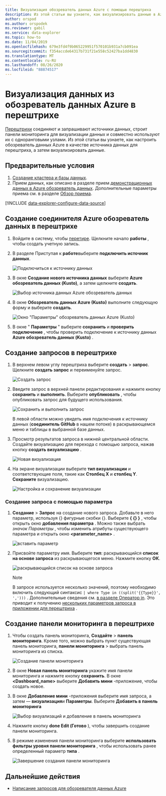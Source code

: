 ```yaml
---
title: Визуализация обозреватель данных Azure с помощью перештриха
description: Из этой статьи вы узнаете, как визуализировать данные в Azure обозреватель данных с помощью собственного соединителя перештриха.
author: orspod
ms.author: orspodek
ms.reviewer: gabil
ms.service: data-explorer
ms.topic: how-to
ms.date: 11/04/2019
ms.openlocfilehash: 679e3fd4f9b065229951f570101b931a7cb091ea
ms.sourcegitcommit: f354accde64317b731f21e558c52427ba1dd4830
ms.translationtype: MT
ms.contentlocale: ru-RU
ms.lasthandoff: 08/26/2020
ms.locfileid: "88874517"
---
```

# <a name="visualize-data-from-azure-data-explorer-in-redash"></a>Визуализация данных из обозреватель данных Azure в перештрихе

[Перештрихи](https://redash.io/) соединяют и запрашивают источники данных, строит панели мониторинга для визуализации данных и совместно используют их с одноранговыми узлами. Из этой статьи вы узнаете, как настроить обозреватель данных Azure в качестве источника данных для перештриха, а затем визуализировать данные.

## <a name="prerequisites"></a>Предварительные условия

1. [Создание кластера и базы данных](create-cluster-database-portal.md).
1. Прием данных, как описано в разделе прием [демонстрационных данных в Azure обозреватель данных](ingest-sample-data.md). Дополнительные параметры приема см. в разделе [Обзор приема](ingest-data-overview.md).

[!INCLUDE [data-explorer-configure-data-source](includes/data-explorer-configure-data-source.md)]

## <a name="create-azure-data-explorer-connector-in-redash"></a>Создание соединителя Azure обозреватель данных в перештрихе 

1. Войдите в систему, чтобы [перетире](https://redash.io/). Щелкните начало **работы** , чтобы создать учетную запись.
1. В разделе Приступая к **работе**выберите **подключить источник данных**.

    ![Подключиться к источнику данных](media/redash/connect-data-source.png)

1. В окне **Создание нового источника данных** выберите **Azure обозреватель данных (Kusto)**, а затем щелкните **создать**. 

    ![Выбор источника данных Azure обозреватель данных](media/redash/select-adx-data-source.png)

1. В окне **Обозреватель данных Azure (Kusto)** выполните следующую форму и выберите **создать**.

    ![Окно "Параметры" обозреватель данных Azure (Kusto)](media/redash/adx-settings-window.png)

1. В окне " **Параметры** " выберите **сохранить** и **проверить подключение** , чтобы проверить подключение к источнику данных **Azure обозреватель данных (Kusto)** .

## <a name="create-queries-in-redash"></a>Создание запросов в перештрихе

1. В верхнем левом углу перештриха выберите **создать**  >  **запрос**. Щелкните **создать запрос** и переименуйте запрос.

    ![Создать запрос](media/redash/create-query.png)

1. Введите запрос в верхней панели редактирования и нажмите кнопку **сохранить** и **выполнить**. Выберите **опубликовать** , чтобы опубликовать запрос для будущего использования.

    ![Сохранить и выполнить запрос](media/redash/save-and-execute-query.png)

    В левой области можно увидеть имя подключения к источнику данных (**соединитель GitHub** в нашем потоке) в раскрывающемся меню и таблицы в выбранной базе данных. 

1. Просмотр результатов запроса в нижней центральной области. Создайте визуализацию для перехода с помощью запроса, нажав кнопку **создать визуализацию** .

    ![Новая визуализация](media/redash/new-visualization.png)

1. На экране визуализации выберите **тип визуализации** и соответствующие поля, такие как **Столбец X** и **столбец Y**. **Сохраните** визуализацию.

    ![Настройка и сохранение визуализации](media/redash/configure-visualization.png)

### <a name="create-a-query-using-a-parameter"></a>Создание запроса с помощью параметра

1. **Создание**  >  **Запрос** на создание нового запроса. Добавьте в него параметр, используя {} фигурные скобки {}. Выберите **{ {} }** , чтобы открыть окно **добавления параметра** . Можно также выбрать *значок Параметры* , чтобы изменить атрибуты существующего параметра и открыть окно **<parameter_name>** . 

    ![вставить параметр](media/redash/insert-parameter.png)

1. Присвойте параметру имя. Выберите **тип**: раскрывающийся **список на основе запроса** из раскрывающегося меню. Нажмите кнопку **ОК**.

    ![раскрывающийся список на основе запроса](media/redash/query-based-dropdown-list.png)

    > [!NOTE]
    > В запросе используется несколько значений, поэтому необходимо включить следующий синтаксис `| where Type in ((split('{{Type}}', ',')))` . Дополнительные сведения см. [в разделе Оператор in](kusto/query/inoperator.md). Это приводит к получению [нескольких параметров запроса в приложении для перештриха](https://redash.io/help/user-guide/querying/query-parameters#Serialized-Multi-Select-Query-Parametersredash.io) .

## <a name="create-a-dashboard-in-redash"></a>Создание панели мониторинга в перештрихе

1. Чтобы создать панель мониторинга, **Создайте**  >  **панель мониторинга**. Кроме того, можно выбрать пункт существующая панель мониторинга, **панели мониторинга** > выбрать панель мониторинга из списка.

    ![Создание панели мониторинга](media/redash/create-dashboard.png)

1. В окне **Новая панель мониторинга** укажите имя панели мониторинга и нажмите кнопку **сохранить**. В окне **<Dashboard_name>** выберите **Добавить мини** -приложение, чтобы создать новое. 

1. В окне **Добавление мини** -приложения выберите имя запроса, а затем — **визуализация**и **Параметры**. Выберите **Добавить в панель мониторинга**

   ![Выбор визуализаций и добавление в панель мониторинга](media/redash/add-widget-window.png)

1. Нажмите кнопку **done Edit (Готово** ), чтобы завершить создание панели мониторинга.

1.  В режиме изменения панели мониторинга выберите **использовать фильтры уровня панели мониторинга** , чтобы использовать ранее определенный параметр **типа** .

    ![Завершение создания панели мониторинга](media/redash/complete-dashboard.png)

## <a name="next-steps"></a>Дальнейшие действия

* [Написание запросов для обозревателя данных Azure](write-queries.md)


